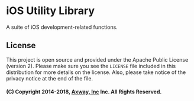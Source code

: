# iOS Utility Library

A suite of iOS development-related functions.

## License

This project is open source and provided under the Apache Public License (version 2). Please make
sure you see the `LICENSE` file included in this distribution for more details on the license. Also,
please take notice of the privacy notice at the end of the file.

#### (C) Copyright 2014-2018, [Axway, Inc](http://www.axway.com/) Inc. All Rights Reserved.
